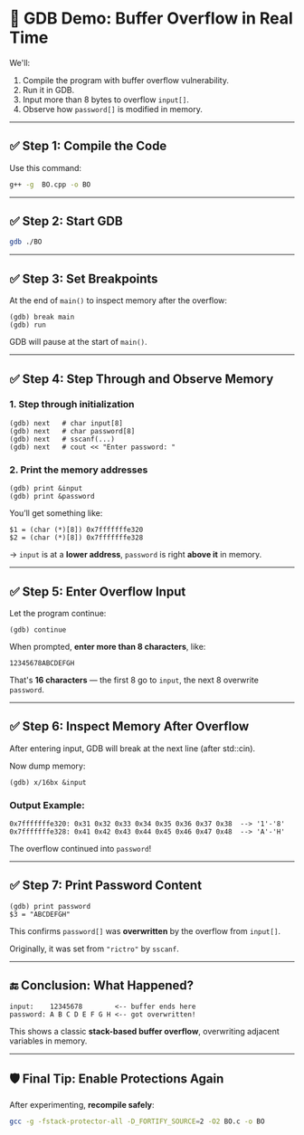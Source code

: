 

# 🧪 GDB Demo: Buffer Overflow in Real Time

We'll:

1. Compile the program with buffer overflow vulnerability.
2. Run it in GDB.
3. Input more than 8 bytes to overflow `input[]`.
4. Observe how `password[]` is modified in memory.

---

## ✅ Step 1: Compile the Code

Use this command:

```bash
g++ -g  BO.cpp -o BO
```



---

## ✅ Step 2: Start GDB

```bash
gdb ./BO
```

---

## ✅ Step 3: Set Breakpoints

At the end of `main()` to inspect memory after the overflow:

```gdb
(gdb) break main
(gdb) run
```

GDB will pause at the start of `main()`.

---

## ✅ Step 4: Step Through and Observe Memory

### 1. Step through initialization

```gdb
(gdb) next   # char input[8]
(gdb) next   # char password[8]
(gdb) next   # sscanf(...)
(gdb) next   # cout << "Enter password: "
```

### 2. Print the memory addresses

```gdb
(gdb) print &input
(gdb) print &password
```

You’ll get something like:

```gdb
$1 = (char (*)[8]) 0x7fffffffe320
$2 = (char (*)[8]) 0x7fffffffe328
```

→ `input` is at a **lower address**, `password` is right **above it** in memory.

---

## ✅ Step 5: Enter Overflow Input

Let the program continue:

```gdb
(gdb) continue
```

When prompted, **enter more than 8 characters**, like:

```
12345678ABCDEFGH
```

That's **16 characters** — the first 8 go to `input`, the next 8 overwrite `password`.

---

## ✅ Step 6: Inspect Memory After Overflow

After entering input, GDB will break at the next line (after std::cin).

Now dump memory:

```gdb
(gdb) x/16bx &input
```

### Output Example:

```
0x7fffffffe320: 0x31 0x32 0x33 0x34 0x35 0x36 0x37 0x38  --> '1'-'8'
0x7fffffffe328: 0x41 0x42 0x43 0x44 0x45 0x46 0x47 0x48  --> 'A'-'H'
```

The overflow continued into `password`!

---

## ✅ Step 7: Print Password Content

```gdb
(gdb) print password
$3 = "ABCDEFGH"
```

This confirms `password[]` was **overwritten** by the overflow from `input[]`.

Originally, it was set from `"rictro"` by `sscanf`.

---

## 🔚 Conclusion: What Happened?

```plaintext
input:    12345678        <-- buffer ends here
password: A B C D E F G H <-- got overwritten!
```

This shows a classic **stack-based buffer overflow**, overwriting adjacent variables in memory.

---

## 🛡️ Final Tip: Enable Protections Again

After experimenting, **recompile safely**:

```bash
gcc -g -fstack-protector-all -D_FORTIFY_SOURCE=2 -O2 BO.c -o BO
```


